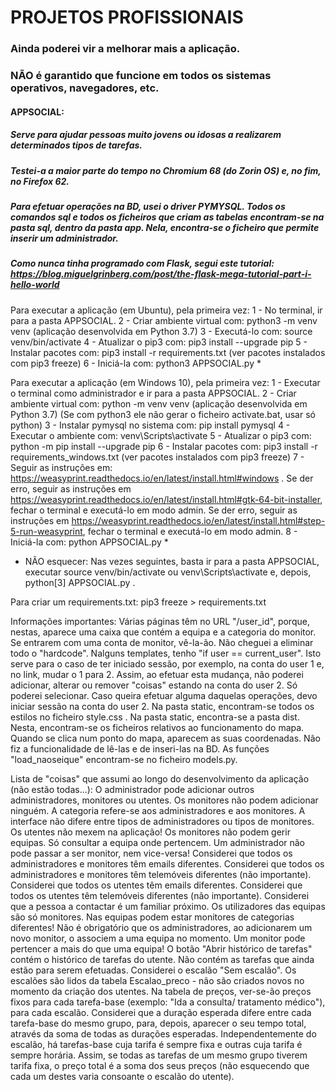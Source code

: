 # PROJETOS PROFISSIONAIS

### Ainda poderei vir a melhorar mais a aplicação.
### NÃO é garantido que funcione em todos os sistemas operativos, navegadores, etc.

#### APPSOCIAL:

##### 	Serve para ajudar pessoas muito jovens ou idosas a realizarem determinados tipos de tarefas.
##### 	Testei-a a maior parte do tempo no Chromium 68 (do Zorin OS) e, no fim, no Firefox 62.

#####   Para efetuar operações na BD, usei o driver PYMYSQL. Todos os comandos sql e todos os ficheiros que criam as tabelas encontram-se na pasta sql, dentro da pasta app. Nela, encontra-se o ficheiro que permite inserir um administrador.
#####   Como nunca tinha programado com Flask, segui este tutorial: https://blog.miguelgrinberg.com/post/the-flask-mega-tutorial-part-i-hello-world

Para executar a aplicação (em Ubuntu), pela primeira vez:
	1 - No terminal, ir para a pasta APPSOCIAL.
	2 - Criar ambiente virtual com: python3 -m venv venv (aplicação desenvolvida em Python 3.7)
	3 - Executá-lo com: source venv/bin/activate
	4 - Atualizar o pip3 com: pip3 install --upgrade pip
	5 - Instalar pacotes com: pip3 install -r requirements.txt (ver pacotes instalados com pip3 freeze)
	6 - Iniciá-la com: python3 APPSOCIAL.py *
    
Para executar a aplicação (em Windows 10), pela primeira vez:
    1 - Executar o terminal como administrador e ir para a pasta APPSOCIAL.
	2 - Criar ambiente virtual com: python -m venv venv (aplicação desenvolvida em Python 3.7) (Se com python3 ele não gerar o ficheiro activate.bat, usar só python)
    3 - Instalar pymysql no sistema com: pip install pymysql
	4 - Executar o ambiente com: venv\Scripts\activate
	5 - Atualizar o pip3 com: python -m pip install --upgrade pip
	6 - Instalar pacotes com: pip3 install -r requirements_windows.txt (ver pacotes instalados com pip3 freeze)
    7 - Seguir as instruções em: https://weasyprint.readthedocs.io/en/latest/install.html#windows . Se der erro, seguir as instruções em https://weasyprint.readthedocs.io/en/latest/install.html#gtk-64-bit-installer, fechar o terminal e executá-lo em modo admin. Se der erro, seguir as instruções em https://weasyprint.readthedocs.io/en/latest/install.html#step-5-run-weasyprint, fechar o terminal e executá-lo em modo admin.
	8 - Iniciá-la com: python APPSOCIAL.py *
    
* NÃO esquecer: Nas vezes seguintes, basta ir para a pasta APPSOCIAL, executar source venv/bin/activate ou venv\Scripts\activate e, depois, python[3] APPSOCIAL.py .

Para criar um requirements.txt: pip3 freeze > requirements.txt

Informações importantes:
	Várias páginas têm no URL "/user_id", porque, nestas, aparece uma caixa que contém a equipa e a categoria do monitor. Se entrarem com uma conta de monitor, vê-la-ão.
	Não cheguei a eliminar todo o "hardcode".
	Nalguns templates, tenho "if user == current_user". Isto serve para o caso de ter iniciado sessão, por exemplo, na conta do user 1 e, no link, mudar o 1 para 2. Assim, ao efetuar esta mudança, não poderei adicionar, alterar ou remover "coisas" estando na conta do user 2. Só poderei selecionar. Caso queira efetuar alguma daquelas operações, devo iniciar sessão na conta do user 2.
	Na pasta static, encontram-se todos os estilos no ficheiro style.css .
	Na pasta static, encontra-se a pasta dist. Nesta, encontram-se os ficheiros relativos ao funcionamento do mapa.
	Quando se clica num ponto do mapa, aparecem as suas coordenadas. Não fiz a funcionalidade de lê-las e de inseri-las na BD.
	As funções "load_naoseique" encontram-se no ficheiro models.py.

Lista de "coisas" que assumi ao longo do desenvolvimento da aplicação (não estão todas...):
	O administrador pode adicionar outros administradores, monitores ou utentes. Os monitores não podem adicionar ninguém. A categoria refere-se aos administradores e aos monitores. A interface não difere entre tipos de administradores ou tipos de monitores. Os utentes não mexem na aplicação!
	Os monitores não podem gerir equipas. Só consultar a equipa onde pertencem.
	Um administrador não pode passar a ser monitor, nem vice-versa!
	Considerei que todos os administradores e monitores têm emails diferentes. Considerei que todos os administradores e monitores têm telemóveis diferentes (não importante).
	Considerei que todos os utentes têm emails diferentes. Considerei que todos os utentes têm telemóveis diferentes (não importante).
	Considerei que a pessoa a contactar é um familiar próximo.
	Os utilizadores das equipas são só monitores. Nas equipas podem estar monitores de categorias diferentes!
	Não é obrigatório que os administradores, ao adicionarem um novo monitor, o associem a uma equipa no momento. Um monitor pode pertencer a mais do que uma equipa!
	O botão "Abrir histórico de tarefas" contém o histórico de tarefas do utente. Não contém as tarefas que ainda estão para serem efetuadas.
    Considerei o escalão "Sem escalão". Os escalões são lidos da tabela Escalao_preco - não são criados novos no momento da criação dos utentes. Na tabela de preços, ver-se-ão preços fixos para cada tarefa-base (exemplo: "Ida a consulta/ tratamento médico"), para cada escalão.
	Considerei que a duração esperada difere entre cada tarefa-base do mesmo grupo, para, depois, aparecer o seu tempo total, através da soma de todas as durações esperadas.
	Independentemente do escalão, há tarefas-base cuja tarifa é sempre fixa e outras cuja tarifa é sempre horária.
	Assim, se todas as tarefas de um mesmo grupo tiverem tarifa fixa, o preço total é a soma dos seus preços (não esquecendo que cada um destes varia consoante o escalão do utente).
